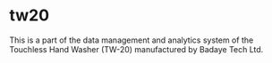 # tw20
This is a part of the data management and analytics system of the Touchless Hand Washer (TW-20) manufactured by Badaye Tech Ltd.

